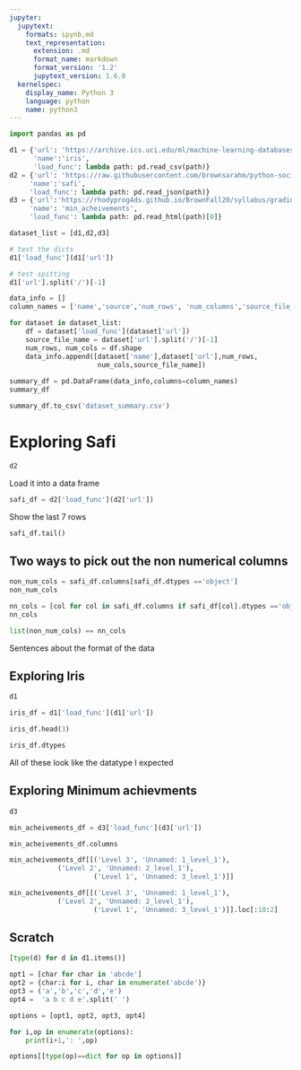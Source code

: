 ```yaml
---
jupyter:
  jupytext:
    formats: ipynb,md
    text_representation:
      extension: .md
      format_name: markdown
      format_version: '1.2'
      jupytext_version: 1.6.0
  kernelspec:
    display_name: Python 3
    language: python
    name: python3
---
```


```python
import pandas as pd
```

```python
d1 = {'url': 'https://archive.ics.uci.edu/ml/machine-learning-databases/iris/iris.data',
      'name':'iris',
      'load_func': lambda path: pd.read_csv(path)}
d2 = {'url': 'https://raw.githubusercontent.com/brownsarahm/python-socialsci-files/master/data/SAFI.json',
     'name':'safi',
     'load_func': lambda path: pd.read_json(path)}
d3 = {'url':'https://rhodyprog4ds.github.io/BrownFall20/syllabus/grading.html',
     'name': 'min_acheivements',
     'load_func': lambda path: pd.read_html(path)[0]}

dataset_list = [d1,d2,d3]
```

```python
# test the dicts
d1['load_func'](d1['url'])
```

```python
# test spitting
d1['url'].split('/')[-1]
```

```python
data_info = []
column_names = ['name','source','num_rows', 'num_columns','source_file_name']

for dataset in dataset_list:
    df = dataset['load_func'](dataset['url'])
    source_file_name = dataset['url'].split('/')[-1]
    num_rows, num_cols = df.shape
    data_info.append([dataset['name'],dataset['url'],num_rows,
                      num_cols,source_file_name])
    
summary_df = pd.DataFrame(data_info,columns=column_names)
summary_df
```

```python
summary_df.to_csv('dataset_summary.csv')
```

# Exploring Safi

```python
d2
```

Load it into a data frame

```python
safi_df = d2['load_func'](d2['url'])
```

Show the last 7 rows

```python
safi_df.tail()
```

## Two ways to pick out the non numerical columns

```python
non_num_cols = safi_df.columns[safi_df.dtypes =='object']
non_num_cols
```

```python
nn_cols = [col for col in safi_df.columns if safi_df[col].dtypes =='object']
nn_cols
```

```python
list(non_num_cols) == nn_cols
```

Sentences about the format of the data


## Exploring Iris

```python
d1
```

```python
iris_df = d1['load_func'](d1['url'])
```

```python
iris_df.head(3)
```

```python
iris_df.dtypes
```

All of these look like the datatype I expected


## Exploring Minimum achievments

```python
d3
```

```python
min_acheivements_df = d3['load_func'](d3['url'])
```

```python
min_acheivements_df.columns
```

```python
min_acheivements_df[[('Level 3', 'Unnamed: 1_level_1'),
            ('Level 2', 'Unnamed: 2_level_1'),
                     ('Level 1', 'Unnamed: 3_level_1')]]
```

```python
min_acheivements_df[[('Level 3', 'Unnamed: 1_level_1'),
            ('Level 2', 'Unnamed: 2_level_1'),
                     ('Level 1', 'Unnamed: 3_level_1')]].loc[:10:2]
```

## Scratch

```python
[type(d) for d in d1.items()]
```

```python
opt1 = [char for char in 'abcde']
opt2 = {char:i for i, char in enumerate('abcde')}
opt3 = ('a','b','c','d','e')
opt4 =  'a b c d e'.split(' ')
```

```python
options = [opt1, opt2, opt3, opt4]

for i,op in enumerate(options):
    print(i+1,': ',op)
```

```python
options[[type(op)==dict for op in options]]
```

```python

```
